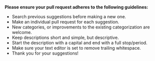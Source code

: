 **Please ensure your pull request adheres to the following guidelines:**

  * Search previous suggestions before making a new one.
  * Make an individual pull request for each suggestion.
  * New categories, or improvements to the existing categorization are welcome.
  * Keep descriptions short and simple, but descriptive.
  * Start the description with a capital and end with a full stop/period.
  * Make sure your text editor is set to remove trailing whitespace.
  * Thank you for your suggestions!
